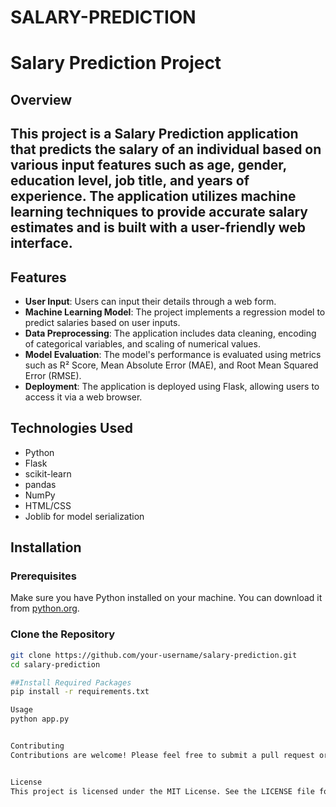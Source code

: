 # SALARY-PREDICTION
# Salary Prediction Project

## Overview
This project is a Salary Prediction application that predicts the salary of an individual based on various input features such as age, gender, education level, job title, and years of experience. The application utilizes machine learning techniques to provide accurate salary estimates and is built with a user-friendly web interface.
---

## Features
- **User Input**: Users can input their details through a web form.
- **Machine Learning Model**: The project implements a regression model to predict salaries based on user inputs.
- **Data Preprocessing**: The application includes data cleaning, encoding of categorical variables, and scaling of numerical values.
- **Model Evaluation**: The model's performance is evaluated using metrics such as R² Score, Mean Absolute Error (MAE), and Root Mean Squared Error (RMSE).
- **Deployment**: The application is deployed using Flask, allowing users to access it via a web browser.

## Technologies Used
- Python
- Flask
- scikit-learn
- pandas
- NumPy
- HTML/CSS
- Joblib for model serialization

## Installation

### Prerequisites
Make sure you have Python installed on your machine. You can download it from [python.org](https://www.python.org/downloads/).

### Clone the Repository
```bash
git clone https://github.com/your-username/salary-prediction.git
cd salary-prediction

##Install Required Packages
pip install -r requirements.txt

Usage
python app.py


Contributing
Contributions are welcome! Please feel free to submit a pull request or open an issue if you have suggestions or improvements.


License
This project is licensed under the MIT License. See the LICENSE file for details.
